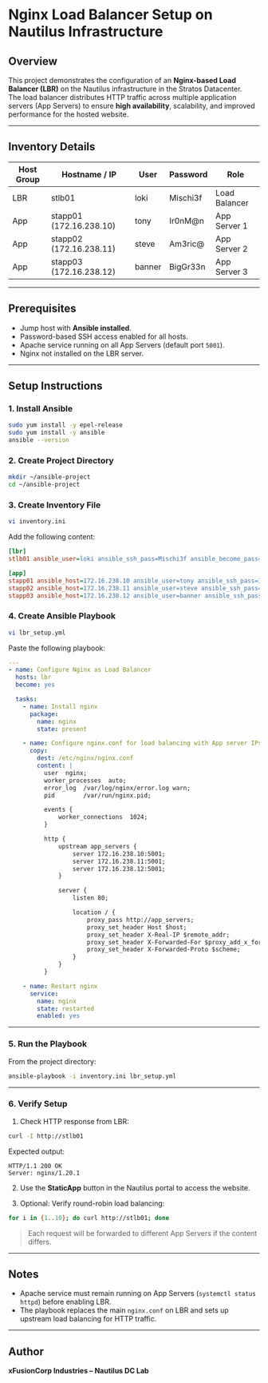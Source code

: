 # Nginx Load Balancer Setup on Nautilus Infrastructure

## Overview
This project demonstrates the configuration of an **Nginx-based Load Balancer (LBR)** on the Nautilus infrastructure in the Stratos Datacenter.  
The load balancer distributes HTTP traffic across multiple application servers (App Servers) to ensure **high availability**, scalability, and improved performance for the hosted website.

---

## Inventory Details

| Host Group | Hostname / IP           | User    | Password   | Role           |
|------------|------------------------|---------|-----------|----------------|
| LBR        | stlb01                  | loki    | Mischi3f  | Load Balancer  |
| App        | stapp01 (172.16.238.10)| tony    | Ir0nM@n   | App Server 1   |
| App        | stapp02 (172.16.238.11)| steve   | Am3ric@   | App Server 2   |
| App        | stapp03 (172.16.238.12)| banner  | BigGr33n  | App Server 3   |

---

## Prerequisites
- Jump host with **Ansible installed**.
- Password-based SSH access enabled for all hosts.
- Apache service running on all App Servers (default port `5001`).
- Nginx not installed on the LBR server.

---

## Setup Instructions

### 1. Install Ansible
```bash
sudo yum install -y epel-release
sudo yum install -y ansible
ansible --version
````

### 2. Create Project Directory

```bash
mkdir ~/ansible-project
cd ~/ansible-project
```

### 3. Create Inventory File

```bash
vi inventory.ini
```

Add the following content:

```ini
[lbr]
stlb01 ansible_user=loki ansible_ssh_pass=Mischi3f ansible_become_pass=Mischi3f ansible_ssh_common_args='-o StrictHostKeyChecking=no'

[app]
stapp01 ansible_host=172.16.238.10 ansible_user=tony ansible_ssh_pass=Ir0nM@n ansible_become_pass=Ir0nM@n
stapp02 ansible_host=172.16.238.11 ansible_user=steve ansible_ssh_pass=Am3ric@ ansible_become_pass=Am3ric@ 
stapp03 ansible_host=172.16.238.12 ansible_user=banner ansible_ssh_pass=BigGr33n ansible_become_pass=BigGr33n
```

### 4. Create Ansible Playbook

```bash
vi lbr_setup.yml
```

Paste the following playbook:

```yaml
---
- name: Configure Nginx as Load Balancer
  hosts: lbr
  become: yes

  tasks:
    - name: Install nginx
      package:
        name: nginx
        state: present

    - name: Configure nginx.conf for load balancing with App server IPs
      copy:
        dest: /etc/nginx/nginx.conf
        content: |
          user  nginx;
          worker_processes  auto;
          error_log  /var/log/nginx/error.log warn;
          pid        /var/run/nginx.pid;

          events {
              worker_connections  1024;
          }

          http {
              upstream app_servers {
                  server 172.16.238.10:5001;
                  server 172.16.238.11:5001;
                  server 172.16.238.12:5001;
              }

              server {
                  listen 80;

                  location / {
                      proxy_pass http://app_servers;
                      proxy_set_header Host $host;
                      proxy_set_header X-Real-IP $remote_addr;
                      proxy_set_header X-Forwarded-For $proxy_add_x_forwarded_for;
                      proxy_set_header X-Forwarded-Proto $scheme;
                  }
              }
          }

    - name: Restart nginx
      service:
        name: nginx
        state: restarted
        enabled: yes
```

---

### 5. Run the Playbook

From the project directory:

```bash
ansible-playbook -i inventory.ini lbr_setup.yml
```

---

### 6. Verify Setup

1. Check HTTP response from LBR:

```bash
curl -I http://stlb01
```

Expected output:

```
HTTP/1.1 200 OK
Server: nginx/1.20.1
```

2. Use the **StaticApp** button in the Nautilus portal to access the website.

3. Optional: Verify round-robin load balancing:

```bash
for i in {1..10}; do curl http://stlb01; done
```

> Each request will be forwarded to different App Servers if the content differs.

---

## Notes

* Apache service must remain running on App Servers (`systemctl status httpd`) before enabling LBR.
* The playbook replaces the main `nginx.conf` on LBR and sets up upstream load balancing for HTTP traffic.

---

## Author

**xFusionCorp Industries – Nautilus DC Lab**

```
